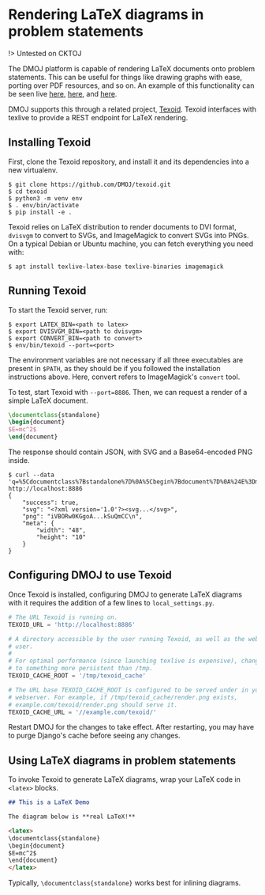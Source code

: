 # Rendering LaTeX diagrams in problem statements

!> Untested on CKTOJ

The DMOJ platform is capable of rendering LaTeX documents onto problem statements. This can be useful for things like
drawing graphs with ease, porting over PDF resources, and so on. An example of this functionality can be seen live
[here](https://dmoj.ca/problem/ds4), [here](https://dmoj.ca/problem/ccoqr16p3), and
[here](https://dmoj.ca/problem/ccoqr16p1).

DMOJ supports this through a related project, [Texoid](https://github.com/DMOJ/texoid). Texoid interfaces with texlive
to provide a REST endpoint for LaTeX rendering.

## Installing Texoid

First, clone the Texoid repository, and install it and its dependencies into a new virtualenv.

```shell-session
$ git clone https://github.com/DMOJ/texoid.git
$ cd texoid
$ python3 -m venv env
$ . env/bin/activate
$ pip install -e .
```

Texoid relies on LaTeX distribution to render documents to DVI format, `dvisvgm` to convert to SVGs, and ImageMagick to
convert SVGs into PNGs. On a typical Debian or Ubuntu machine, you can fetch everything you need with:

```shell-session
$ apt install texlive-latex-base texlive-binaries imagemagick
```

## Running Texoid

To start the Texoid server, run:

```shell-session
$ export LATEX_BIN=<path to latex>
$ export DVISVGM_BIN=<path to dvisvgm>
$ export CONVERT_BIN=<path to convert>
$ env/bin/texoid --port=<port>
```

The environment variables are not necessary if all three executables are present in `$PATH`, as they should be if you
followed the installation instructions above. Here, convert refers to ImageMagick's `convert` tool.

To test, start Texoid with `--port=8886`. Then, we can request a render of a simple LaTeX document.

```latex
\documentclass{standalone}
\begin{document}
$E=mc^2$
\end{document}
```

The response should contain JSON, with SVG and a Base64-encoded PNG inside.

```shell-session
$ curl --data 'q=%5Cdocumentclass%7Bstandalone%7D%0A%5Cbegin%7Bdocument%7D%0A%24E%3Dmc%5E2%24%0A%5Cend%7Bdocument%7D' http://localhost:8886
{
    "success": true,
    "svg": "<?xml version='1.0'?><svg...</svg>",
    "png": "iVBORw0KGgoA...kSuQmCC\n",
    "meta": {
        "width": "48",
        "height": "10"
    }
}
```

## Configuring DMOJ to use Texoid

Once Texoid is installed, configuring DMOJ to generate LaTeX diagrams with it requires the addition of a few lines to
`local_settings.py`.

```python
# The URL Texoid is running on.
TEXOID_URL = 'http://localhost:8886'

# A directory accessible by the user running Texoid, as well as the web (nginx)
# user.
#
# For optimal performance (since launching texlive is expensive), change this
# to something more persistent than /tmp.
TEXOID_CACHE_ROOT = '/tmp/texoid_cache'

# The URL base TEXOID_CACHE_ROOT is configured to be served under in your
# webserver. For example, if /tmp/texoid_cache/render.png exists,
# example.com/texoid/render.png should serve it.
TEXOID_CACHE_URL = '//example.com/texoid/'
```

Restart DMOJ for the changes to take effect. After restarting, you may have to purge Django's cache before seeing any changes.

## Using LaTeX diagrams in problem statements

To invoke Texoid to generate LaTeX diagrams, wrap your LaTeX code in `<latex>` blocks.

```markdown
## This is a LaTeX Demo

The diagram below is **real LaTeX!**

<latex>
\documentclass{standalone}
\begin{document}
$E=mc^2$
\end{document}
</latex>
```

Typically, `\documentclass{standalone}` works best for inlining diagrams.
